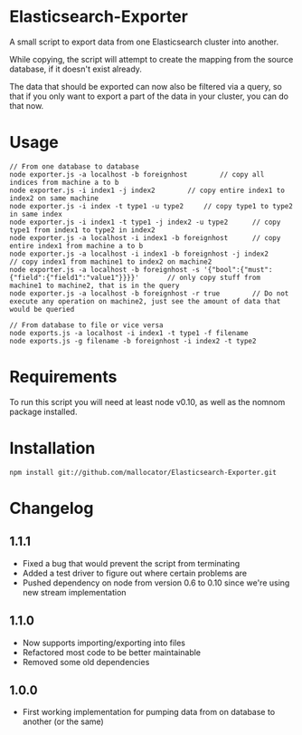 Elasticsearch-Exporter
======================

A small script to export data from one Elasticsearch cluster into another.

While copying, the script will attempt to create the mapping from the source database, if it doesn't exist already.

The data that should be exported can now also be filtered via a query, so that if you only want to export a part of the data in your cluster, you can do that now.

# Usage

	// From one database to database
	node exporter.js -a localhost -b foreignhost		// copy all indices from machine a to b
	node exporter.js -i index1 -j index2		// copy entire index1 to index2 on same machine
	node exporter.js -i index -t type1 -u type2		// copy type1 to type2 in same index
	node exporter.js -i index1 -t type1 -j index2 -u type2		// copy type1 from index1 to type2 in index2
	node exporter.js -a localhost -i index1 -b foreignhost		// copy entire index1 from machine a to b
	node exporter.js -a localhost -i index1 -b foreignhost -j index2		// copy index1 from machine1 to index2 on machine2
	node exporter.js -a localhost -b foreignhost -s '{"bool":{"must":{"field":{"field1":"value1"}}}}'		// only copy stuff from machine1 to machine2, that is in the query
	node exporter.js -a localhost -b foreignhost -r true		// Do not execute any operation on machine2, just see the amount of data that would be queried
	
	// From database to file or vice versa
	node exports.js -a localhost -i index1 -t type1 -f filename
	node exports.js -g filename -b foreignhost -i index2 -t type2

# Requirements

To run this script you will need at least node v0.10, as well as the nomnom package installed.

# Installation

	npm install git://github.com/mallocator/Elasticsearch-Exporter.git

# Changelog

## 1.1.1
* Fixed a bug that would prevent the script from terminating
* Added a test driver to figure out where certain problems are
* Pushed dependency on node from version 0.6 to 0.10 since we're using new stream implementation

## 1.1.0
* Now supports importing/exporting into files
* Refactored most code to be better maintainable
* Removed some old dependencies

## 1.0.0
* First working implementation for pumping data from on database to another (or the same)
